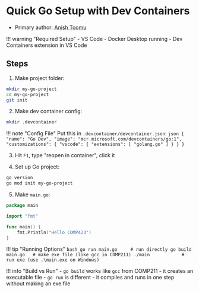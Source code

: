 # Quick Go Setup with Dev Containers

* Primary author: [Anish Toomu](https://github.com/av2mu)

!!! warning "Required Setup"
    - VS Code
    - Docker Desktop running
    - Dev Containers extension in VS Code

## Steps

1. Make project folder:
```bash
mkdir my-go-project
cd my-go-project
git init
```

2. Make dev container config:
```bash
mkdir .devcontainer
```

!!! note "Config File"
    Put this in `.devcontainer/devcontainer.json`:
    ```json
    {
        "name": "Go Dev",
        "image": "mcr.microsoft.com/devcontainers/go:1",
        "customizations": {
            "vscode": {
                "extensions": [
                    "golang.go"
                ]
            }
        }
    }
    ```

3. Hit `F1`, type "reopen in container", click it

4. Set up Go project:
```bash
go version   
go mod init my-go-project
```

5. Make `main.go`:
```go
package main

import "fmt"

func main() {
    fmt.Println("Hello COMP423")
}
```

!!! tip "Running Options"
    ```bash
    go run main.go     # run directly
    go build main.go   # make exe file (like gcc in COMP211)
    ./main            # run exe (use .\main.exe on Windows)
    ```

!!! info "Build vs Run"
    - `go build` works like `gcc` from COMP211 - it creates an executable file
    - `go run` is different - it compiles and runs in one step without making an exe file